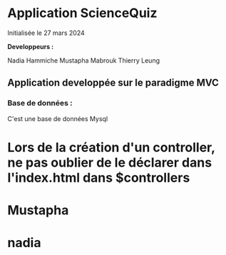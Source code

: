 # Application ScienceQuiz
Initialisée le 27 mars 2024  


**Developpeurs :**  

Nadia Hammiche
Mustapha Mabrouk
Thierry Leung

## Application developpée sur le paradigme MVC

### Base de données :
C'est une base de données Mysql

# Lors de la création d'un controller, ne pas oublier de le déclarer dans l'index.html dans $controllers

# Mustapha
# nadia